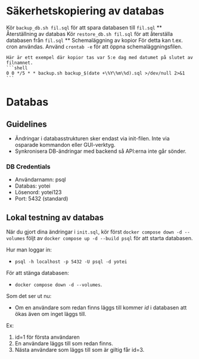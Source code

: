 # Säkerhetskopiering av databas
  Kör `backup_db.sh fil.sql` för att spara databasen till `fil.sql`
** Återställning av databas
	Kör `restore_db.sh fil.sql` för att återställa databasen från `fil.sql`
** Schemaläggning av kopior
	För detta kan t.ex. cron användas.
	Använd `crontab -e` för att öppna schemaläggningsfilen.

	Här är ett exempel där kopior tas var 5:e dag med datumet på slutet av filnamnet.
	```shell
	0 0 */5 * * backup.sh backup_$(date +\%Y\%m\%d).sql >/dev/null 2>&1
	```

# Databas
## Guidelines
- Ändringar i databasstrukturen sker endast via init-filen. Inte via osparade kommandon eller GUI-verktyg.
- Synkronisera DB-ändringar med backend så API:erna inte går sönder.

### DB Credentials
- Användarnamn: psql
- Databas: yotei
- Lösenord: yotei123
- Port: 5432 (standard)

## Lokal testning av databas
När du gjort dina ändringar i `init.sql`, kör först `docker compose down -d --volumes` följt av `docker compose up -d --build psql` för att starta databasen.

Hur man loggar in:
- `psql -h localhost -p 5432 -U psql -d yotei`

För att stänga databasen:
- `docker compose down -d --volumes`.

Som det ser ut nu:
- Om en användare som redan finns läggs till kommer *id* i databasen att ökas även om inget läggs till.

Ex: 
1. id=1 för första användaren
2. En användare läggs till som redan finns.
3. Nästa användare som läggs till som är giltig får id=3.
